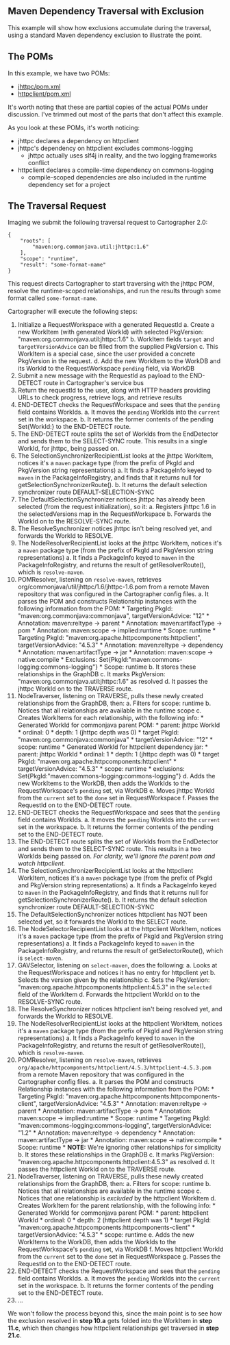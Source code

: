 Maven Dependency Traversal with Exclusion
-----------------------------------------

This example will show how exclusions accumulate during the traversal, using a standard Maven dependency exclusion to illustrate the point.

## The POMs

In this example, we have two POMs:

* [jhttpc/pom.xml](jhttpc-pom.xml)
* [httpclient/pom.xml](httpclient-pom.xml)

It's worth noting that these are partial copies of the actual POMs under discussion. I've trimmed out most of the parts that don't affect this example.

As you look at these POMs, it's worth noticing:

* jhttpc declares a dependency on httpclient
* jhttpc's dependency on httpclient excludes commons-logging
    * jhttpc actually uses slf4j in reality, and the two logging frameworks conflict
* httpclient declares a compile-time dependency on commons-logging
    * compile-scoped dependencies are also included in the runtime dependency set for a project

## The Traversal Request

Imaging we submit the following traversal request to Cartographer 2.0:

```
{
    "roots": [
        "maven:org.commonjava.util:jhttpc:1.6"
    ],
    "scope": "runtime",
    "result": "some-format-name"
} 
```
This request directs Cartographer to start traversing with the jhttpc POM, resolve the runtime-scoped relationships, and run the results through some format called `some-format-name`.

Cartographer will execute the following steps:

1. Initialize a RequestWorkspace with a generated RequestId
   a. Create a new WorkItem (with generated WorkId) with selected PkgVersion: "maven:org.commonjava.util:jhttpc:1.6"
   b. WorkItem fields `target` and `targetVersionAdvice` can be filled from the supplied PkgVersion
   c. This WorkItem is a special case, since the user provided a concrete PkgVersion in the request.
   d. Add the new WorkItem to the WorkDB and its WorkId to the RequestWorkspace `pending` field, via WorkDB
2. Submit a new message with the RequestId as payload to the END-DETECT route in Cartographer's service bus
3. Return the requestId to the user, along with HTTP headers providing URLs to check progress, retrieve logs, and retrieve results
4. END-DETECT checks the RequestWorkspace and sees that the `pending` field contains WorkIds.
    a. It moves the `pending` WorkIds into the `current` set in the workspace.
    b. It returns the former contents of the pending Set{WorkId:<jhttpc>} to the END-DETECT route.
5. The END-DETECT route splits the set of WorkIds from the EndDetector and sends them to the SELECT-SYNC route. This results in a single WorkId, for jhttpc, being passed on.
6. The SelectionSynchronizerRecipientList looks at the jhttpc WorkItem, notices it's a `maven` package type (from the prefix of PkgId and PkgVersion string representations)
    a. It finds a PackageInfo keyed to `maven` in the PackageInfoRegistry, and finds that it returns null for getSelectionSynchronizerRoute().
    b. It returns the default selection synchronizer route DEFAULT-SELECTION-SYNC
7. The DefaultSelectionSynchronizer notices jhttpc has already been selected (from the request initialization), so it:
    a. Registers jhttpc 1.6 in the selectedVersions map in the RequestWorkspace
    b. Forwards the WorkId on to the RESOLVE-SYNC route.
8. The ResolveSynchronizer notices jhttpc isn't being resolved yet, and forwards the WorkId to RESOLVE.
9. The NodeResolverRecipientList looks at the jhttpc WorkItem, notices it's a `maven` package type (from the prefix of PkgId and PkgVersion string representations)
    a. It finds a PackageInfo keyed to `maven` in the PackageInfoRegistry, and returns the result of getResolverRoute(), which is `resolve-maven`.
10. POMResolver, listening on `resolve-maven`, retrieves org/commonjava/util/jhttpc/1.6/jhttpc-1.6.pom from a remote Maven repository that was configured in the Cartographer config files.
    a. It parses the POM and constructs Relationship instances with the following information from the POM:
        * Targeting PkgId: "maven:org.commonjava:commonjava", targetVersionAdvice: "12"
            * Annotation: maven:reltype -> parent
            * Annotation: maven:artifactType -> pom
            * Annotation: maven:scope -> implied:runtime
            * Scope: runtime
        * Targeting PkgId: "maven:org.apache.httpcomponents:httpclient", targetVersionAdvice: "4.5.3"
            * Annotation: maven:reltype -> dependency
            * Annotation: maven:artifactType -> jar
            * Annotation: maven:scope -> native:compile
            * Exclusions: Set{PkgId:"maven:commons-logging:commons-logging"}
            * Scope: runtime
    b. It stores these relationships in the GraphDB
    c. It marks PkgVersion: "maven:org.commonjava.util:jhttpc:1.6" as resolved
    d. It passes the jhttpc WorkId on to the TRAVERSE route.
11. NodeTraverser, listening on TRAVERSE, pulls these newly created relationships from the GraphDB, then:
    a. Filters for scope: runtime
    b. Notices that all relationships are available in the runtime scope
    c. Creates WorkItems for each relationship, with the following info:
        * Generated WorkId for commonjava parent POM:
            * parent: jhttpc WorkId
            * ordinal: 0
            * depth: 1 (jhttpc depth was 0)
            * target PkgId: "maven:org.commonjava:commonjava"
            * targetVersionAdvice: "12"
            * scope: runtime
        * Generated WorkId for httpclient dependency jar:
            * parent: jhttpc WorkId
            * ordinal: 1
            * depth: 1 (jhttpc depth was 0)
            * target PkgId: "maven:org.apache.httpcomponents:httpclient"
            * targetVersionAdvice: "4.5.3"
            * scope: runtime
            * exclusions: Set{PkgId:"maven:commons-logging:commons-logging"}
    d. Adds the new WorkItems to the WorkDB, then adds the WorkIds to the RequestWorkspace's `pending` set, via WorkDB
    e. Moves jhttpc WorkId from the `current` set to the `done` set in RequestWorkspace 
    f. Passes the RequestId on to the END-DETECT route.
12. END-DETECT checks the RequestWorkspace and sees that the `pending` field contains WorkIds.
    a. It moves the `pending` WorkIds into the `current` set in the workspace.
    b. It returns the former contents of the pending set to the END-DETECT route.
13. The END-DETECT route splits the set of WorkIds from the EndDetector and sends them to the SELECT-SYNC route. This results in a two WorkIds being passed on. *For clarity, we'll ignore the parent pom and watch httpclient.*
14. The SelectionSynchronizerRecipientList looks at the httpclient WorkItem, notices it's a `maven` package type (from the prefix of PkgId and PkgVersion string representations)
    a. It finds a PackageInfo keyed to `maven` in the PackageInfoRegistry, and finds that it returns null for getSelectionSynchronizerRoute().
    b. It returns the default selection synchronizer route DEFAULT-SELECTION-SYNC
15. The DefaultSelectionSynchronizer notices httpclient has NOT been selected yet, so it forwards the WorkId to the SELECT route.
16. The NodeSelectorRecipientList looks at the httpclient WorkItem, notices it's a `maven` package type (from the prefix of PkgId and PkgVersion string representations)
    a. It finds a PackageInfo keyed to `maven` in the PackageInfoRegistry, and returns the result of getSelectorRoute(), which is `select-maven`.
17. GAVSelector, listening on `select-maven`, does the following:
    a. Looks at the RequestWorkspace and notices it has no entry for httpclient yet
    b. Selects the version given by the relationship
    c. Sets the PkgVersion: "maven:org.apache.httpcomponents:httpclient:4.5.3" in the `selected` field of the WorkItem
    d. Forwards the httpclient WorkId on to the RESOLVE-SYNC route.
18. The ResolveSynchronizer notices httpclient isn't being resolved yet, and forwards the WorkId to RESOLVE.
19. The NodeResolverRecipientList looks at the httpclient WorkItem, notices it's a `maven` package type (from the prefix of PkgId and PkgVersion string representations)
    a. It finds a PackageInfo keyed to `maven` in the PackageInfoRegistry, and returns the result of getResolverRoute(), which is `resolve-maven`.
20. POMResolver, listening on `resolve-maven`, retrieves `org/apache/httpcomponents/httpclient/4.5.3/httpclient-4.5.3.pom` from a remote Maven repository that was configured in the Cartographer config files.
    a. It parses the POM and constructs Relationship instances with the following information from the POM:
        * Targeting PkgId: "maven:org.apache.httpcomponents:httpcomponents-client", targetVersionAdvice: "4.5.3"
            * Annotation: maven:reltype -> parent
            * Annotation: maven:artifactType -> pom
            * Annotation: maven:scope -> implied:runtime
            * Scope: runtime
        * Targeting PkgId: "maven:commons-logging:commons-logging", targetVersionAdvice: "1.2"
            * Annotation: maven:reltype -> dependency
            * Annotation: maven:artifactType -> jar
            * Annotation: maven:scope -> native:compile
            * Scope: runtime
        * **NOTE:** We're ignoring other relationships for simplicity
    b. It stores these relationships in the GraphDB
    c. It marks PkgVersion: "maven:org.apache.httpcomponents:httpclient:4.5.3" as resolved
    d. It passes the httpclient WorkId on to the TRAVERSE route.
21. NodeTraverser, listening on TRAVERSE, pulls these newly created relationships from the GraphDB, then:
    a. Filters for scope: runtime
    b. Notices that all relationships are available in the runtime scope
    c. Notices that one relationship is *excluded* by the httpclient WorkItem
    d. Creates WorkItem for the parent relationship, with the following info:
        * Generated WorkId for commonjava parent POM:
            * parent: httpclient WorkId
            * ordinal: 0
            * depth: 2 (httpclient depth was 1)
            * target PkgId: "maven:org.apache.httpcomponents:httpcomponents-client"
            * targetVersionAdvice: "4.5.3"
            * scope: runtime
    e. Adds the new WorkItems to the WorkDB, then adds the WorkIds to the RequestWorkspace's `pending` set, via WorkDB
    f. Moves httpclient WorkId from the `current` set to the `done` set in RequestWorkspace 
    g. Passes the RequestId on to the END-DETECT route.
22. END-DETECT checks the RequestWorkspace and sees that the `pending` field contains WorkIds.
    a. It moves the `pending` WorkIds into the `current` set in the workspace.
    b. It returns the former contents of the pending set to the END-DETECT route.
23. *...*

We won't follow the process beyond this, since the main point is to see how the exclusion resolved in **step 10.a** gets folded into the WorkItem in **step 11.c**, which then changes how httpclient relationships get traversed in **step 21.c**.

